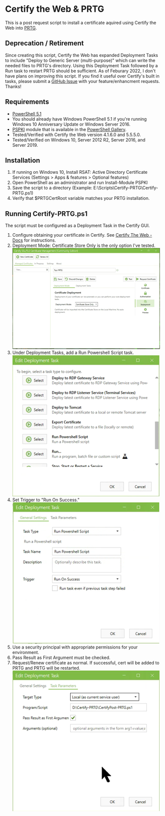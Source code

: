 # Certify the Web & PRTG

This is a post request script to install a certificate aquired using Certify the Web into [PRTG](https://www.paessler.com/prtg).

## Deprecation / Retirement

Since creating this script, Certify the Web has expanded Deployment Tasks to include "Deploy to Generic Server (multi-purpose)" which can write the needed files to PRTG's directory. Using this Deployment Task followed by a Run task to restart PRTG should be sufficient. As of Feburary 2022, I don't have plans on improving this script. If you find it useful over Certify's built in tasks, please submit a [GitHub Issue](https://github.com/andyzib/LetsEncrypt-PRTG/issues/new/choose) with your feature/enhancment requests. Thanks!  

## Requirements

* [PowerShell 5.1](https://docs.microsoft.com/en-us/skypeforbusiness/set-up-your-computer-for-windows-powershell/download-and-install-windows-powershell-5-1)
* You should already have Windows PowerShell 5.1 if you're running Windows 10 Anniversary Update or Windows Server 2016.
* [PSPKI](https://www.pkisolutions.com/tools/pspki) module that is available in the [PowerShell Gallery](https://www.powershellgallery.com/packages/PSPKI).
* Tested/Verified with Certify the Web version 4.1.6.0 and 5.5.5.0.
* Tested/Verified on Windows 10, Server 2012 R2, Server 2016, and Server 2019.

## Installation

1. If running on Windows 10, Install RSAT: Active Directory Certificate Services (Settings > Apps & features > Optional features)
2. Open PowerShell as an administrator and run Install-Module PSPKI
3. Save the script to a directory (Example: E:\Scripts\Certify-PRTG\Certify-PRTG.ps1)
4. Verify that $PRTGCertRoot variable matches your PRTG installation.

## Running Certify-PRTG.ps1

The script must be configured as a Deployment Task in the Certify GUI.

1. Configure obtaining your certificate in Certify. See [Certify The Web - Docs](https://docs.certifytheweb.com/docs/intro) for instructions.
2. Deployment Mode: Certificate Store Only is the only option I've tested.  
![Certify Deployment Mode](Documentation/Images/Certify-DeploymentMode.png)
3. Under Deployment Tasks, add a Run Powershell Script task.  
![Select Run Powershell Script](Documentation/Images/Certify-DeploymentTask01.png)
4. Set Trigger to "Run On Success."  
![Task General Settings](Documentation/Images/Certify-DeploymentTask02.png)
5. Use a security principal with appropriate permissions for your environment.
6. Pass Result as First Argument must be checked.
7. Request/Renew certificate as normal. If successful, cert will be added to PRTG and PRTG will be restarted.  
![Task Parameters](Documentation/Images/Certify-DeploymentTask03.png)
